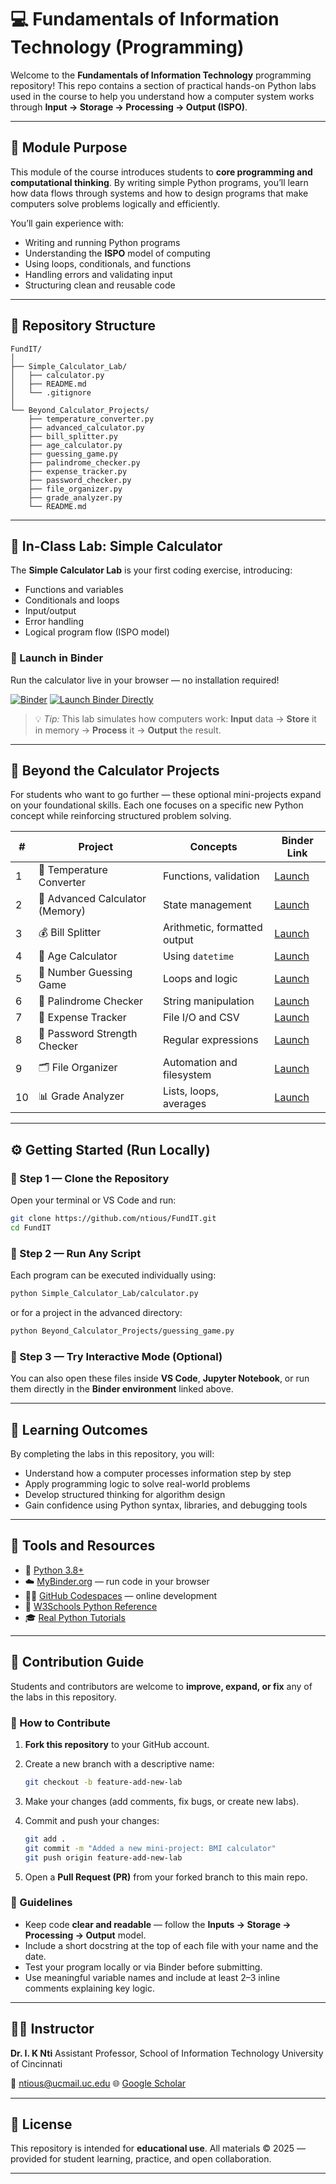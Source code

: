 
# 💻 Fundamentals of Information Technology (Programming)

Welcome to the **Fundamentals of Information Technology** programming repository!
This repo contains a section of practical hands-on Python labs used in the course to help you understand how a computer system works through **Input → Storage → Processing → Output (ISPO)**.

---

## 🎯 Module Purpose

This module of the course introduces students to **core programming and computational thinking**.
By writing simple Python programs, you’ll learn how data flows through systems and how to design programs that make computers solve problems logically and efficiently.

You’ll gain experience with:

* Writing and running Python programs
* Understanding the **ISPO** model of computing
* Using loops, conditionals, and functions
* Handling errors and validating input
* Structuring clean and reusable code

---

## 🧩 Repository Structure

```
FundIT/
│
├── Simple_Calculator_Lab/
│   ├── calculator.py
│   ├── README.md
│   └── .gitignore
│
└── Beyond_Calculator_Projects/
    ├── temperature_converter.py
    ├── advanced_calculator.py
    ├── bill_splitter.py
    ├── age_calculator.py
    ├── guessing_game.py
    ├── palindrome_checker.py
    ├── expense_tracker.py
    ├── password_checker.py
    ├── file_organizer.py
    ├── grade_analyzer.py
    └── README.md
```

---

## 🧮 In-Class Lab: Simple Calculator

The **Simple Calculator Lab** is your first coding exercise, introducing:

* Functions and variables
* Conditionals and loops
* Input/output
* Error handling
* Logical program flow (ISPO model)

### 🔗 Launch in Binder

Run the calculator live in your browser — no installation required!

[![Binder](https://mybinder.org/badge_logo.svg)](https://mybinder.org/v2/gh/ntious/FundIT/HEAD?labpath=Simple_Calculator_Lab/)
[![Launch Binder Directly](https://img.shields.io/badge/Launch_on_Binder-Click_to_Run-green?logo=jupyter)](https://mybinder.org/v2/gh/ntious/FundIT/HEAD?labpath=Simple_Calculator_Lab)

> 💡 *Tip:* This lab simulates how computers work:
> **Input** data → **Store** it in memory → **Process** it → **Output** the result.

---

## 🚀 Beyond the Calculator Projects

For students who want to go further — these optional mini-projects expand on your foundational skills.
Each one focuses on a specific new Python concept while reinforcing structured problem solving.

| #  | Project                         | Concepts                     | Binder Link                                                                                                         |
| -- | ------------------------------- | ---------------------------- | ------------------------------------------------------------------------------------------------------------------- |
| 1  | 🔢 Temperature Converter        | Functions, validation        | [Launch](https://mybinder.org/v2/gh/ntious/FundIT/HEAD?labpath=Beyond_Calculator_Projects/temperature_converter.py) |
| 2  | 🧮 Advanced Calculator (Memory) | State management             | [Launch](https://mybinder.org/v2/gh/ntious/FundIT/HEAD?labpath=Beyond_Calculator_Projects/advanced_calculator.py)   |
| 3  | 💰 Bill Splitter                | Arithmetic, formatted output | [Launch](https://mybinder.org/v2/gh/ntious/FundIT/HEAD?labpath=Beyond_Calculator_Projects/bill_splitter.py)         |
| 4  | 📅 Age Calculator               | Using `datetime`             | [Launch](https://mybinder.org/v2/gh/ntious/FundIT/HEAD?labpath=Beyond_Calculator_Projects/age_calculator.py)        |
| 5  | 🎲 Number Guessing Game         | Loops and logic              | [Launch](https://mybinder.org/v2/gh/ntious/FundIT/HEAD?labpath=Beyond_Calculator_Projects/guessing_game.py)         |
| 6  | 🔡 Palindrome Checker           | String manipulation          | [Launch](https://mybinder.org/v2/gh/ntious/FundIT/HEAD?labpath=Beyond_Calculator_Projects/palindrome_checker.py)    |
| 7  | 🧾 Expense Tracker              | File I/O and CSV             | [Launch](https://mybinder.org/v2/gh/ntious/FundIT/HEAD?labpath=Beyond_Calculator_Projects/expense_tracker.py)       |
| 8  | 🔐 Password Strength Checker    | Regular expressions          | [Launch](https://mybinder.org/v2/gh/ntious/FundIT/HEAD?labpath=Beyond_Calculator_Projects/password_checker.py)      |
| 9  | 🗂 File Organizer               | Automation and filesystem    | [Launch](https://mybinder.org/v2/gh/ntious/FundIT/HEAD?labpath=Beyond_Calculator_Projects/file_organizer.py)        |
| 10 | 📊 Grade Analyzer               | Lists, loops, averages       | [Launch](https://mybinder.org/v2/gh/ntious/FundIT/HEAD?labpath=Beyond_Calculator_Projects/grade_analyzer.py)        |

---

## ⚙️ Getting Started (Run Locally)

### 🔸 Step 1 — Clone the Repository

Open your terminal or VS Code and run:

```bash
git clone https://github.com/ntious/FundIT.git
cd FundIT
```

### 🔸 Step 2 — Run Any Script

Each program can be executed individually using:

```bash
python Simple_Calculator_Lab/calculator.py
```

or for a project in the advanced directory:

```bash
python Beyond_Calculator_Projects/guessing_game.py
```

### 🔸 Step 3 — Try Interactive Mode (Optional)

You can also open these files inside **VS Code**, **Jupyter Notebook**, or run them directly in the **Binder environment** linked above.

---

## 🧠 Learning Outcomes

By completing the labs in this repository, you will:

* Understand how a computer processes information step by step
* Apply programming logic to solve real-world problems
* Develop structured thinking for algorithm design
* Gain confidence using Python syntax, libraries, and debugging tools

---

## 🧰 Tools and Resources

* 🐍 [Python 3.8+](https://www.python.org/downloads/)
* ☁️ [MyBinder.org](https://mybinder.org) — run code in your browser
* 🧑‍💻 [GitHub Codespaces](https://github.com/features/codespaces) — online development
* 🧠 [W3Schools Python Reference](https://www.w3schools.com/python/)
* 🎓 [Real Python Tutorials](https://realpython.com/)

---

## 🤝 Contribution Guide

Students and contributors are welcome to **improve, expand, or fix** any of the labs in this repository.

### 🔧 How to Contribute

1. **Fork this repository** to your GitHub account.
2. Create a new branch with a descriptive name:

   ```bash
   git checkout -b feature-add-new-lab
   ```
3. Make your changes (add comments, fix bugs, or create new labs).
4. Commit and push your changes:

   ```bash
   git add .
   git commit -m "Added a new mini-project: BMI calculator"
   git push origin feature-add-new-lab
   ```
5. Open a **Pull Request (PR)** from your forked branch to this main repo.

### 🧩 Guidelines

* Keep code **clear and readable** — follow the **Inputs → Storage → Processing → Output** model.
* Include a short docstring at the top of each file with your name and the date.
* Test your program locally or via Binder before submitting.
* Use meaningful variable names and include at least 2–3 inline comments explaining key logic.

---

## 👩‍🏫 Instructor

**Dr. I. K Nti**
Assistant Professor, School of Information Technology
University of Cincinnati

📧 [ntious@ucmail.uc.edu](mailto:ntious1@gmail.com)
🌐 [Google Scholar]([https://researchdirectory.uc.edu/p/ntious](https://scholar.google.com/citations?user=eMCHVxcAAAAJ&hl=en))

---

## 📝 License

This repository is intended for **educational use**.
All materials © 2025 — provided for student learning, practice, and open collaboration.

---

